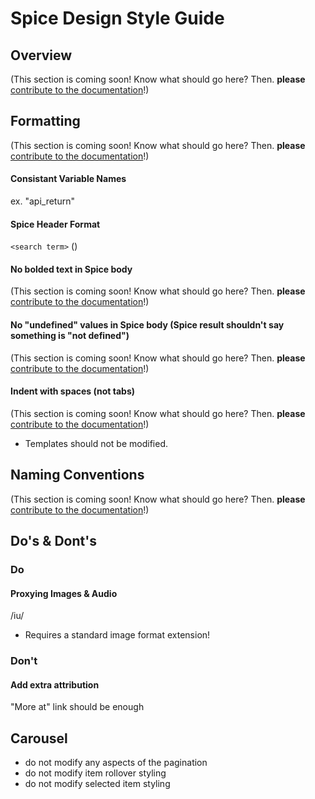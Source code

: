 # Spice Design Style Guide

## Overview

(This section is coming soon! Know what should go here? Then. **please** [contribute to the documentation](https://github.com/duckduckgo/duckduckgo-documentation/blob/master/CONTRIBUTING.md)!)

## Formatting

(This section is coming soon! Know what should go here? Then. **please** [contribute to the documentation](https://github.com/duckduckgo/duckduckgo-documentation/blob/master/CONTRIBUTING.md)!)

#### Consistant Variable Names

ex. "api_return"

#### Spice Header Format

`<search term>` (<Source>)

#### No bolded text in Spice body

(This section is coming soon! Know what should go here? Then. **please** [contribute to the documentation](https://github.com/duckduckgo/duckduckgo-documentation/blob/master/CONTRIBUTING.md)!)

#### No "undefined" values in Spice body (Spice result shouldn't say something is "not defined")

(This section is coming soon! Know what should go here? Then. **please** [contribute to the documentation](https://github.com/duckduckgo/duckduckgo-documentation/blob/master/CONTRIBUTING.md)!)

#### Indent with spaces (not tabs)

(This section is coming soon! Know what should go here? Then. **please** [contribute to the documentation](https://github.com/duckduckgo/duckduckgo-documentation/blob/master/CONTRIBUTING.md)!)

- Templates should not be modified.

## Naming Conventions

(This section is coming soon! Know what should go here? Then. **please** [contribute to the documentation](https://github.com/duckduckgo/duckduckgo-documentation/blob/master/CONTRIBUTING.md)!)

## Do's & Dont's

### **Do**

#### Proxying Images & Audio

/iu/
- Requires a standard image format extension!

### **Don't**

#### Add extra attribution

"More at" link should be enough

## Carousel

-  do not modify any aspects of the pagination
-  do not modify item rollover styling
-  do not modify selected item styling
